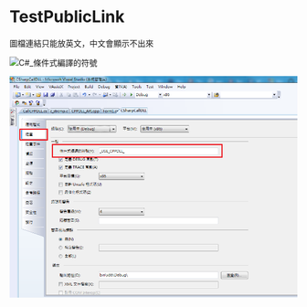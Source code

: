 ﻿# TestPublicLink

圖檔連結只能放英文，中文會顯示不出來


![C#_條件式編譯的符號](https://github.com/Larrydon/TestPublicLink/blob/main/C#_%E6%A2%9D%E4%BB%B6%E5%BC%8F%E7%B7%A8%E8%AD%AF%E7%9A%84%E7%AC%A6%E8%99%9F.png)

![C#_條件式編譯的符號](https://github.com/Larrydon/TestPublicLink/blob/main/CSharp_Symbol.png)
